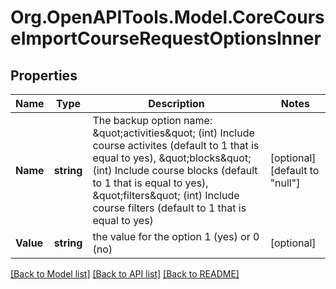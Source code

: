 # Org.OpenAPITools.Model.CoreCourseImportCourseRequestOptionsInner

## Properties

Name | Type | Description | Notes
------------ | ------------- | ------------- | -------------
**Name** | **string** | The backup option name:                                             \&quot;activities\&quot; (int) Include course activites (default to 1 that is equal to yes),                                             \&quot;blocks\&quot; (int) Include course blocks (default to 1 that is equal to yes),                                             \&quot;filters\&quot; (int) Include course filters  (default to 1 that is equal to yes) | [optional] [default to "null"]
**Value** | **string** | the value for the option 1 (yes) or 0 (no) | [optional] 

[[Back to Model list]](../README.md#documentation-for-models) [[Back to API list]](../README.md#documentation-for-api-endpoints) [[Back to README]](../README.md)

